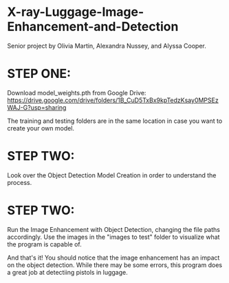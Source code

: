 # X-ray-Luggage-Image-Enhancement-and-Detection
Senior project by Olivia Martin, Alexandra Nussey, and Alyssa Cooper.

# STEP ONE:
Download model_weights.pth from Google Drive: https://drive.google.com/drive/folders/1B_CuD5TxBx9kpTedzKsay0MPSEzWAJ-G?usp=sharing

The training and testing folders are in the same location in case you want to create your own model.

# STEP TWO:
Look over the Object Detection Model Creation in order to understand the process.

# STEP TWO:
Run the Image Enhancement with Object Detection, changing the file paths accordingly. Use the images in the "images to test" folder
to visualize what the program is capable of.

And that's it! You should notice that the image enhancement has an impact on the object detection. While there may be some errors,
this program does a great job at detectiing pistols in luggage.
